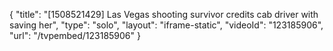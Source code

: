 {
    "title": "[1508521429] Las Vegas shooting survivor credits cab driver with saving her",
    "type": "solo",
    "layout": "iframe-static",
    "videoId": "123185906",
    "url": "\/tvpembed\/123185906"
}